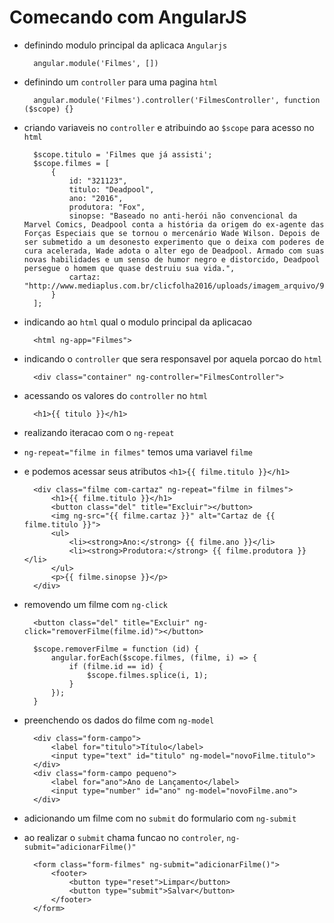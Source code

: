 # Comecando com AngularJS

* definindo modulo principal da aplicaca `Angularjs`


        angular.module('Filmes', [])

* definindo um `controller` para uma pagina `html`


        angular.module('Filmes').controller('FilmesController', function ($scope) {}

* criando variaveis no `controller` e atribuindo ao `$scope` para acesso no `html`


        $scope.titulo = 'Filmes que já assisti';
        $scope.filmes = [
            {
                id: "321123",
                titulo: "Deadpool",
                ano: "2016",
                produtora: "Fox",
                sinopse: "Baseado no anti-herói não convencional da Marvel Comics, Deadpool conta a história da origem do ex-agente das Forças Especiais que se tornou o mercenário Wade Wilson. Depois de ser submetido a um desonesto experimento que o deixa com poderes de cura acelerada, Wade adota o alter ego de Deadpool. Armado com suas novas habilidades e um senso de humor negro e distorcido, Deadpool persegue o homem que quase destruiu sua vida.",
                cartaz: "http://www.mediaplus.com.br/clicfolha2016/uploads/imagem_arquivo/918856_cine1.png"
            }
        ];

* indicando ao `html` qual o modulo principal da aplicacao


        <html ng-app="Filmes">

* indicando o `controller` que sera responsavel por aquela porcao do `html`


        <div class="container" ng-controller="FilmesController">

* acessando os valores do `controller` no `html`


        <h1>{{ titulo }}</h1>

* realizando iteracao com o `ng-repeat`        
* `ng-repeat="filme in filmes"` temos uma variavel ``filme`` 
* e podemos acessar seus atributos `<h1>{{ filme.titulo }}</h1>`


        <div class="filme com-cartaz" ng-repeat="filme in filmes">
            <h1>{{ filme.titulo }}</h1>
            <button class="del" title="Excluir"></button>
            <img ng-src="{{ filme.cartaz }}" alt="Cartaz de {{ filme.titulo }}">
            <ul>
                <li><strong>Ano:</strong> {{ filme.ano }}</li>
                <li><strong>Produtora:</strong> {{ filme.produtora }}</li>
            </ul>
            <p>{{ filme.sinopse }}</p>
        </div>

* removendo um filme com `ng-click`        


        <button class="del" title="Excluir" ng-click="removerFilme(filme.id)"></button>

        $scope.removerFilme = function (id) {
            angular.forEach($scope.filmes, (filme, i) => {
                if (filme.id == id) {
                    $scope.filmes.splice(i, 1);
                }
            });
        }        

* preenchendo os dados do filme com `ng-model`


        <div class="form-campo">
            <label for="titulo">Título</label>
            <input type="text" id="titulo" ng-model="novoFilme.titulo">
        </div>
        <div class="form-campo pequeno">
            <label for="ano">Ano de Lançamento</label>
            <input type="number" id="ano" ng-model="novoFilme.ano">
        </div>

* adicionando um filme com no `submit` do formulario com `ng-submit`
* ao realizar o `submit` chama funcao no `controler`, `ng-submit="adicionarFilme()"`


        <form class="form-filmes" ng-submit="adicionarFilme()">
            <footer>
                <button type="reset">Limpar</button>
                <button type="submit">Salvar</button>
            </footer>
        </form>









